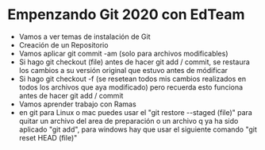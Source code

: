 # Empenzando Git 2020 con EdTeam

- Vamos a ver temas de instalación de Git
- Creación de un Repositorio
- Vamos aplicar git commit -am (solo para archivos modificables)
- Si hago git checkout (file) antes de hacer git add / commit, se restaura los cambios a su versión original que estuvo antes de módificar
- Si hago git checkout -f (se resetean todos mis cambios realizados en todos los archivos que aya modificado) pero recuerda esto funciona antes de hacer git add / commit
-  Vamos aprender trabajo con Ramas
-  en git para Linux o mac puedes usar el "git restore --staged (file)" para quitar un archivo del area de preparación o un archivo q ya ha sido aplicado "git add", para windows hay que usar el siguiente comando "git reset HEAD (file)"